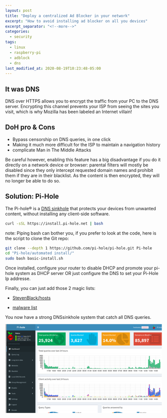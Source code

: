 ```yaml
---
layout: post
title: "Deploy a centralized Ad Blocker in your network"
excerpt: "How to avoid installing ad blocker on all you devices"
excerpt_separator: "<!--more-->"
categories:
  - security
tags:
  - linux
  - raspberry-pi
  - adblock
  - dns
last_modified_at: 2020-08-19T10:23:48-05:00
---
```


## It was DNS

DNS over HTTPS allows you to encrypt the traffic from your PC to the DNS server. Encrypting this channel prevents your ISP from seeing the sites you visit, which is why Mozilla has been labeled an Internet villain!


## DoH pro & Cons

* Bypass censorship on DNS queries, in one click
* Making it much more difficult for the ISP to maintain a navigation history
* complicate Man in The Middle Attacks

Be careful however, enabling this feature has a big disadvantage if you do it directly on a network device or browser: parental filters will mostly be disabled since they only intercept requested domain names and prohibit them if they are in their blacklist. As the content is then encrypted, they will no longer be able to do so.

## Solution: Pi-Hole

The Pi-hole® is a [DNS sinkhole](https://en.wikipedia.org/wiki/DNS_sinkhole) that protects your devices from unwanted content, without installing any client-side software.


```sh
curl -sSL https://install.pi-hole.net | bash
```
note: Piping bash can bother you, if you prefer to look at the code, here is the script to clone the Git repo:

```sh 
git clone --depth 1 https://github.com/pi-hole/pi-hole.git Pi-hole
cd "Pi-hole/automated install/"
sudo bash basic-install.sh
```
Once installed, configure your router to disable DHCP and promote your pi-hole system as DHCP server OR just configure the DNS to set your Pi-Hole Ip addresse.

Finally, you can just add those 2 magic lists:

* [StevenBlack/hosts](https://raw.githubusercontent.com/StevenBlack/hosts/master/hosts)

* [malware list](https://mirror1.malwaredomains.com/files/justdomains)


You now have a strong DNSsinkhole system that catch all DNS queries.

![pihole](/images/pihole1.png)






